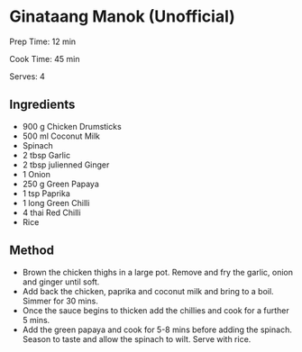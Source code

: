 # Ginataang Manok (Unofficial)

Prep Time: 12 min

Cook Time: 45 min

Serves: 4
## Ingredients
* 900 g Chicken Drumsticks
* 500 ml Coconut Milk
* Spinach
* 2 tbsp Garlic
* 2 tbsp julienned Ginger
* 1 Onion
* 250 g Green Papaya
* 1 tsp Paprika
* 1 long Green Chilli
* 4 thai Red Chilli
* Rice


## Method
* Brown the chicken thighs in a large pot. Remove and fry the garlic, onion and ginger until soft.
* Add back the chicken, paprika and coconut milk and bring to a boil. Simmer for 30 mins.
* Once the sauce begins to thicken add the chillies and cook for a further 5 mins.
* Add the green papaya and cook for 5-8 mins before adding the spinach. Season to taste and allow the spinach to wilt. Serve with rice.
